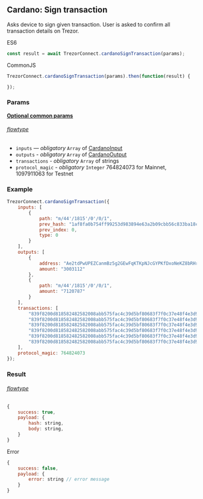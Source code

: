 
## Cardano: Sign transaction
Asks device to sign given transaction. User is asked to confirm all transaction
details on Trezor.

ES6
```javascript
const result = await TrezorConnect.cardanoSignTransaction(params);
```

CommonJS
```javascript
TrezorConnect.cardanoSignTransaction(params).then(function(result) {

});
```

### Params 
[****Optional common params****](commonParams.md)
###### [flowtype](../../src/js/types/cardano.js#L45-L59)
* `inputs` — *obligatory* `Array` of [CardanoInput](../../src/js/types/cardano.js#L31)
* `outputs` - *obligatory* `Array` of [CardanoOutput](../../src/js/types/cardano.js#L37)
* `transactions` - *obligatory* `Array` of strings
* `protocol_magic` - *obligatory* `Integer` 764824073 for Mainnet, 1097911063 for Testnet

### Example
```javascript
TrezorConnect.cardanoSignTransaction({
    inputs: [
        {
            path: "m/44'/1815'/0'/0/1",
            prev_hash: "1af8fa0b754ff99253d983894e63a2b09cbb56c833ba18c3384210163f63dcfc",
            prev_index: 0,
            type: 0
        }
    ],
    outputs: [
        {
            address: "Ae2tdPwUPEZCanmBz5g2GEwFqKTKpNJcGYPKfDxoNeKZ8bRHr8366kseiK2",
            amount: "3003112"
        },
        {
            path: "m/44'/1815'/0'/0/1",
            amount: "7120787"
        }
    ],
    transactions: [
        "839f8200d818582482582008abb575fac4c39d5bf80683f7f0c37e48f4e3d96e37d1f6611919a7241b456600ff9f8282d818582183581cda4da43db3fca93695e71dab839e72271204d28b9d964d306b8800a8a0001a7a6916a51a00305becffa0",
        "839f8200d818582482582008abb575fac4c39d5bf80683f7f0c37e48f4e3d96e37d1f6611919a7241b456600ff9f8282d818582183581cda4da43db3fca93695e71dab839e72271204d28b9d964d306b8800a8a0001a7a6916a51a00305becffa0",
        "839f8200d818582482582008abb575fac4c39d5bf80683f7f0c37e48f4e3d96e37d1f6611919a7241b456600ff9f8282d818582183581cda4da43db3fca93695e71dab839e72271204d28b9d964d306b8800a8a0001a7a6916a51a00305becffa0",
        "839f8200d818582482582008abb575fac4c39d5bf80683f7f0c37e48f4e3d96e37d1f6611919a7241b456600ff9f8282d818582183581cda4da43db3fca93695e71dab839e72271204d28b9d964d306b8800a8a0001a7a6916a51a00305becffa0",
        "839f8200d818582482582008abb575fac4c39d5bf80683f7f0c37e48f4e3d96e37d1f6611919a7241b456600ff9f8282d818582183581cda4da43db3fca93695e71dab839e72271204d28b9d964d306b8800a8a0001a7a6916a51a00305becffa0",
        "839f8200d818582482582008abb575fac4c39d5bf80683f7f0c37e48f4e3d96e37d1f6611919a7241b456600ff9f8282d818582183581cda4da43db3fca93695e71dab839e72271204d28b9d964d306b8800a8a0001a7a6916a51a00305becffa0",
    ],
    protocol_magic: 764824073
});
```

### Result
###### [flowtype](../../src/js/types/cardano.js#L56-L59)
```javascript
{
    success: true,
    payload: {
        hash: string,
        body: string,
    }
}
```
Error
```javascript
{
    success: false,
    payload: {
        error: string // error message
    }
}
```
